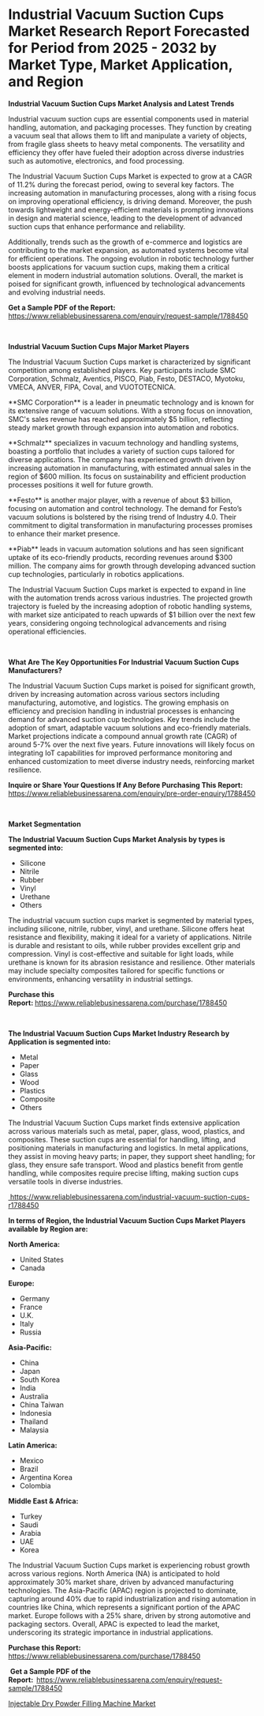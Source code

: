 <p><h1>Industrial Vacuum Suction Cups Market Research Report Forecasted for Period from 2025 -  2032 by Market Type, Market Application, and Region</h1></p><p><strong>Industrial Vacuum Suction Cups Market Analysis and Latest Trends</strong></p>
<p><p>Industrial vacuum suction cups are essential components used in material handling, automation, and packaging processes. They function by creating a vacuum seal that allows them to lift and manipulate a variety of objects, from fragile glass sheets to heavy metal components. The versatility and efficiency they offer have fueled their adoption across diverse industries such as automotive, electronics, and food processing.</p><p>The Industrial Vacuum Suction Cups Market is expected to grow at a CAGR of 11.2% during the forecast period, owing to several key factors. The increasing automation in manufacturing processes, along with a rising focus on improving operational efficiency, is driving demand. Moreover, the push towards lightweight and energy-efficient materials is prompting innovations in design and material science, leading to the development of advanced suction cups that enhance performance and reliability.</p><p>Additionally, trends such as the growth of e-commerce and logistics are contributing to the market expansion, as automated systems become vital for efficient operations. The ongoing evolution in robotic technology further boosts applications for vacuum suction cups, making them a critical element in modern industrial automation solutions. Overall, the market is poised for significant growth, influenced by technological advancements and evolving industrial needs.</p></p>
<p><strong>Get a Sample PDF of the Report:&nbsp;</strong> <a href="https://www.reliablebusinessarena.com/enquiry/request-sample/1788450?utm_campaign=2733&utm_medium=2&utm_source=Github&utm_content=ia&utm_term=11042025&utm_id=industrial-vacuum-suction-cups">https://www.reliablebusinessarena.com/enquiry/request-sample/1788450</a></p>
<p>&nbsp;</p>
<p><strong>Industrial Vacuum Suction Cups Major Market Players</strong></p>
<p><p>The Industrial Vacuum Suction Cups market is characterized by significant competition among established players. Key participants include SMC Corporation, Schmalz, Aventics, PISCO, Piab, Festo, DESTACO, Myotoku, VMECA, ANVER, FIPA, Coval, and VUOTOTECNICA.</p><p>**SMC Corporation** is a leader in pneumatic technology and is known for its extensive range of vacuum solutions. With a strong focus on innovation, SMC's sales revenue has reached approximately $5 billion, reflecting steady market growth through expansion into automation and robotics.</p><p>**Schmalz** specializes in vacuum technology and handling systems, boasting a portfolio that includes a variety of suction cups tailored for diverse applications. The company has experienced growth driven by increasing automation in manufacturing, with estimated annual sales in the region of $600 million. Its focus on sustainability and efficient production processes positions it well for future growth.</p><p>**Festo** is another major player, with a revenue of about $3 billion, focusing on automation and control technology. The demand for Festo’s vacuum solutions is bolstered by the rising trend of Industry 4.0. Their commitment to digital transformation in manufacturing processes promises to enhance their market presence.</p><p>**Piab** leads in vacuum automation solutions and has seen significant uptake of its eco-friendly products, recording revenues around $300 million. The company aims for growth through developing advanced suction cup technologies, particularly in robotics applications.</p><p>The Industrial Vacuum Suction Cups market is expected to expand in line with the automation trends across various industries. The projected growth trajectory is fueled by the increasing adoption of robotic handling systems, with market size anticipated to reach upwards of $1 billion over the next few years, considering ongoing technological advancements and rising operational efficiencies.</p></p>
<p>&nbsp;</p>
<p><strong>What Are The Key Opportunities For Industrial Vacuum Suction Cups Manufacturers?</strong></p>
<p><p>The Industrial Vacuum Suction Cups market is poised for significant growth, driven by increasing automation across various sectors including manufacturing, automotive, and logistics. The growing emphasis on efficiency and precision handling in industrial processes is enhancing demand for advanced suction cup technologies. Key trends include the adoption of smart, adaptable vacuum solutions and eco-friendly materials. Market projections indicate a compound annual growth rate (CAGR) of around 5-7% over the next five years. Future innovations will likely focus on integrating IoT capabilities for improved performance monitoring and enhanced customization to meet diverse industry needs, reinforcing market resilience.</p></p>
<p><strong>Inquire or Share Your Questions If Any Before Purchasing This Report:</strong> <a href="https://www.reliablebusinessarena.com/enquiry/pre-order-enquiry/1788450?utm_campaign=2733&utm_medium=2&utm_source=Github&utm_content=ia&utm_term=11042025&utm_id=industrial-vacuum-suction-cups">https://www.reliablebusinessarena.com/enquiry/pre-order-enquiry/1788450</a></p>
<p>&nbsp;</p>
<p><strong>Market Segmentation</strong></p>
<p><strong>The Industrial Vacuum Suction Cups Market Analysis by types is segmented into:</strong></p>
<p><ul><li>Silicone</li><li>Nitrile</li><li>Rubber</li><li>Vinyl</li><li>Urethane</li><li>Others</li></ul></p>
<p><p>The industrial vacuum suction cups market is segmented by material types, including silicone, nitrile, rubber, vinyl, and urethane. Silicone offers heat resistance and flexibility, making it ideal for a variety of applications. Nitrile is durable and resistant to oils, while rubber provides excellent grip and compression. Vinyl is cost-effective and suitable for light loads, while urethane is known for its abrasion resistance and resilience. Other materials may include specialty composites tailored for specific functions or environments, enhancing versatility in industrial settings.</p></p>
<p><strong>Purchase this Report:&nbsp;</strong><a href="https://www.reliablebusinessarena.com/purchase/1788450?utm_campaign=2733&utm_medium=2&utm_source=Github&utm_content=ia&utm_term=11042025&utm_id=industrial-vacuum-suction-cups">https://www.reliablebusinessarena.com/purchase/1788450</a></p>
<p>&nbsp;</p>
<p><strong>The Industrial Vacuum Suction Cups Market Industry Research by Application is segmented into:</strong></p>
<p><ul><li>Metal</li><li>Paper</li><li>Glass</li><li>Wood</li><li>Plastics</li><li>Composite</li><li>Others</li></ul></p>
<p><p>The Industrial Vacuum Suction Cups market finds extensive application across various materials such as metal, paper, glass, wood, plastics, and composites. These suction cups are essential for handling, lifting, and positioning materials in manufacturing and logistics. In metal applications, they assist in moving heavy parts; in paper, they support sheet handling; for glass, they ensure safe transport. Wood and plastics benefit from gentle handling, while composites require precise lifting, making suction cups versatile tools in diverse industries.</p></p>
<p><a href="https://www.reliablebusinessarena.com/industrial-vacuum-suction-cups-r1788450?utm_campaign=2733&utm_medium=2&utm_source=Github&utm_content=ia&utm_term=11042025&utm_id=industrial-vacuum-suction-cups">&nbsp;https://www.reliablebusinessarena.com/industrial-vacuum-suction-cups-r1788450</a></p>
<p><strong>In terms of Region, the Industrial Vacuum Suction Cups Market Players available by Region are:</strong></p>
<p>
    <p> <strong> North America: </strong>
        <ul>
            <li>United States</li>
            <li>Canada</li>
        </ul>
        </p> 
    <p> <strong> Europe: </strong>
        <ul>
            <li>Germany</li>
            <li>France</li>
            <li>U.K.</li>
            <li>Italy</li>
            <li>Russia</li>
        </ul>
        </p> 
    <p> <strong> Asia-Pacific: </strong>
        <ul>
            <li>China</li>
            <li>Japan</li>
            <li>South Korea</li>
            <li>India</li>
            <li>Australia</li>
            <li>China Taiwan</li>
            <li>Indonesia</li>
            <li>Thailand</li>
            <li>Malaysia</li>
        </ul>
        </p> 
    <p> <strong> Latin America: </strong>
        <ul>
            <li>Mexico</li>
            <li>Brazil</li>
            <li>Argentina Korea</li>
            <li>Colombia</li>
        </ul>
        </p> 
    <p> <strong> Middle East & Africa: </strong>
        <ul>
            <li>Turkey</li>
            <li>Saudi</li>
            <li>Arabia</li>
            <li>UAE</li>
            <li>Korea</li>
        </ul>
    </p>
    </p>
<p><p>The Industrial Vacuum Suction Cups market is experiencing robust growth across various regions. North America (NA) is anticipated to hold approximately 30% market share, driven by advanced manufacturing technologies. The Asia-Pacific (APAC) region is projected to dominate, capturing around 40% due to rapid industrialization and rising automation in countries like China, which represents a significant portion of the APAC market. Europe follows with a 25% share, driven by strong automotive and packaging sectors. Overall, APAC is expected to lead the market, underscoring its strategic importance in industrial applications.</p></p>
<p><strong>Purchase this Report: </strong><a href="https://www.reliablebusinessarena.com/purchase/1788450?utm_campaign=2733&utm_medium=2&utm_source=Github&utm_content=ia&utm_term=11042025&utm_id=industrial-vacuum-suction-cups">https://www.reliablebusinessarena.com/purchase/1788450</a></p>
<p>&nbsp;<strong>Get a Sample PDF of the Report:&nbsp;&nbsp;</strong><a href="https://www.reliablebusinessarena.com/enquiry/request-sample/1788450?utm_campaign=2733&utm_medium=2&utm_source=Github&utm_content=ia&utm_term=11042025&utm_id=industrial-vacuum-suction-cups">https://www.reliablebusinessarena.com/enquiry/request-sample/1788450</a></p>
<p><strong></strong></p>
<p><p><a href="https://github.com/roceljiabur/Market-Research-Report-List-1/blob/main/injectable-dry-powder-filling-machine-market.md?utm_campaign=2733&utm_medium=2&utm_source=Github&utm_content=ia&utm_term=11042025&utm_id=industrial-vacuum-suction-cups">Injectable Dry Powder Filling Machine Market</a></p></p>